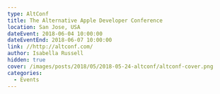 ```yaml
---
type: AltConf
title: The Alternative Apple Developer Conference
location: San Jose, USA
dateEvent: 2018-06-04 10:00:00
dateEventEnd: 2018-06-07 10:00:00
link: //http://altconf.com/
author: Isabella Russell
hidden: true
cover: /images/posts/2018/05/2018-05-24-altconf/altconf-cover.png
categories:
  - Events
---
```

